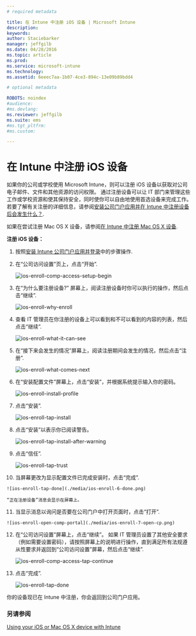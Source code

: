 ```yaml
---
# required metadata

title: 在 Intune 中注册 iOS 设备 | Microsoft Intune
description:
keywords:
author: Staciebarker
manager: jeffgilb
ms.date: 04/28/2016
ms.topic: article
ms.prod:
ms.service: microsoft-intune
ms.technology:
ms.assetid: 6eeec7aa-1b07-4ce3-894c-13e09b89bdd4

# optional metadata

ROBOTS: noindex
#audience:
#ms.devlang:
ms.reviewer: jeffgilb
ms.suite: ems
#ms.tgt_pltfrm:
#ms.custom:

---
```



# 在 Intune 中注册 iOS 设备

如果你的公司或学校使用 Microsoft Intune，则可以注册 iOS 设备以获取对公司电子邮件、文件和其他资源的访问权限。 通过注册设备可以让 IT 部门来管理这些工作或学校资源和使其保持安全，同时使你可以自由地使用首选设备来完成工作。 若要了解有关注册的详细信息，请参阅[安装公司门户应用并在 Intune 中注册设备后会发生什么？](what-happens-if-you-install-the-company-portal-app-and-enroll-your-device-in-intune-ios.md).

如果在尝试注册 Mac OS X 设备，请参阅[在 Intune 中注册 Mac OS X 设备](enroll-your-device-in-intune-mac-os-x.md).


**注册 iOS 设备：**

1.  按照[安装 Intune 公司门户应用并登录](install-and-sign-in-to-the-intune-company-portal-app-ios.md)中的步骤操作.

2. 在“公司访问设置”页上，点击“开始”.

    ![ios-enroll-comp-access-setup-begin](./media/ios-enroll-1a-comp-access-setup.png) 

3. 在“为什么要注册设备?” 屏幕上，阅读注册设备时你可以执行的操作，然后点击“继续”.

    ![ios-enroll-why-enroll](./media/ios-enroll-1b-why-enroll.png) 

4. 查看 IT 管理员在你注册的设备上可以看到和不可以看到的内容的列表，然后点击“继续”.

    ![ios-enroll-what-it-can-see](./media/ios-enroll-1c-we-care-privacy.png) 

5.  在“接下来会发生的情况”屏幕上，阅读注册期间会发生的情况，然后点击“注册”.

    ![ios-enroll-what-comes-next](./media/ios-enroll-1d-what-comes-next.png) 

6.  在“安装配置文件”屏幕上，点击“安装”，并根据系统提示输入你的密码。

    ![ios-enroll-install-profile](./media/ios-enroll-2-mgt-profile-install.png) 
  
7.  点击“安装”.

    ![ios-enroll-tap-install](./media/ios-enroll-3-mgt-profile-install-2.png)    

8.  点击“安装”以表示你已阅读警告。

    ![ios-enroll-tap-install-after-warning](./media/ios-enroll-4-warning.png) 

9.  点击“信任”.

    ![ios-enroll-tap-trust](./media/ios-enroll-5-trust.png) 

10.  当屏幕更改为显示配置文件已完成安装时，点击“完成”.

    ![ios-enroll-tap-done](./media/ios-enroll-6-done.png) 

    “正在注册设备”消息会显示在屏幕上。

11.  当显示消息以询问是否要在公司门户中打开页面时，点击“打开”.

    ![ios-enroll-open-comp-portal](./media/ios-enroll-7-open-cp.png) 

12. 在“公司访问设置”屏幕上，点击“继续”。 如果 IT 管理员设置了其他安全要求（例如需要设置密码），请按照屏幕上的说明进行操作，直到满足所有法规遵从性要求并返回到“公司访问设置”屏幕，然后点击“继续”.

    ![ios-enroll-comp-access-tap-continue](./media/ios-enroll-8-comp-access-setup-compliance.png) 

13. 点击“完成”. 

    ![ios-enroll-tap-done](./media/ios-enroll-9-comp-access-setup-complete.png) 

你的设备现已在 Intune 中注册，你会返回到公司门户应用。

    

  

### 另请参阅
[Using your iOS or Mac OS X device with Intune](using-your-ios-or-mac-os-x-device-with-intune.md)

<!--HONumber=May16_HO1-->



